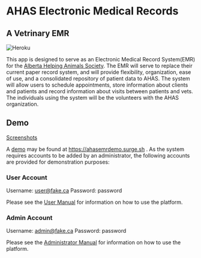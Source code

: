 # AHAS Electronic Medical Records 
## A Vetrinary EMR

![Heroku](https://heroku-badge.herokuapp.com/?app=heroku-badge)

This app is designed to serve as an Electronic Medical Record System(EMR) for the [Alberta Helping Animals Society](http://www.ahas.ca/). The EMR will serve to replace their current paper record system, and will provide flexibility, organization, ease of use, and a consolidated repository of patient data to AHAS. The system will allow users to schedule appointments, store information about clients and patients and record information about visits between patients and vets. The individuals using the system will be the volunteers with the AHAS organization.

## Demo

[Screenshots](http://imgur.com/a/4fahb)

A [demo](https://ahasemrdemo.surge.sh/login) may be found at https://ahasemrdemo.surge.sh . As the system requires accounts to be added by an administrator, the following accounts are provided for demonstration purposes:
### User Account
Username: user@fake.ca
Password: password

Please see the [User Manual](https://github.com/mack1070101/ahasServer/blob/master/docs/UserManual.pdf) for information on how to use the platform.
### Admin Account
Username: admin@fake.ca
Password: password

Please see the [Administrator Manual](https://github.com/mack1070101/ahasServer/blob/master/docs/AhasAdminManual.pdf) for information on how to use the platform.

